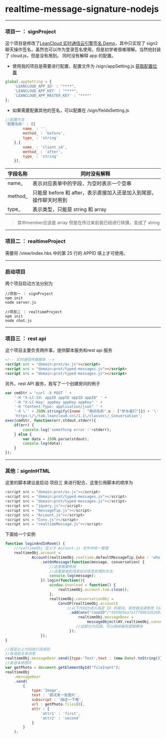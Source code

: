 # realtime-message-signature-nodejs
-----
### 项目一 ： signProject
这个项目是修改了[LeanCloud 实时通信云引擎签名 Demo](https://github.com/leancloud/realtime-messaging-signature-cloudcode)，其中只实现了 sign2 聊天操作签名，虽然也可以作为登录签名使用，但是初学者很难理解。当然他封装了 cloud.js，但是没有用到。
同时没有解释 app 的配置。

-  使用我的项目是需要进行配置，配置文件为 /sign/appSetting.js
 [获取配置位置](https://tab.leancloud.cn/app.html?appid=#/key)
```javascript
global.appSetting = {
    'LEANCLOUD_APP_ID' : "****",
    'LEANCLOUD_APP_KEY' : "****",
    'LEANCLOUD_APP_MASTER_KEY' : "****"
};
```
- 如果需要配置其他的签名，可以配置在 /sign/fieldsSetting.js
```javascript
//配置方法
'配置名称' : [{
        name_ : '',
        method_ : 'before',
        type_ : 'string'
    },{
        name_ : 'client_id',
        method_ : 'after',
        type_ : 'string'
    }],
```
字段名称|同时没有解释
--|--
name_|表示对应表单中的字段，为空时表示一个空串
method_|只能是 before 和 after，表示直接加入还是加入到尾部，操作聊天时用到
type_|表示类型，只能是 string 和 array
> 其中member应该是 array 但是在传过来前我已经进行转换，变成了 string

----
### 项目二 ： realtimeProject

需要将 /view/index.hbs 中的第 25 行的 APPID 填上才可使用。

----
### 启动项目
两个项目启动方法分别为
```nodejs
//项目一 ： signProject
npm init
node server.js
```
```nodejs
//项目二 ： realtimeProject
npm init
node chat.js
```

----
### 项目三 ： rest api
这个项目主要负责两件事，提供脚本服务和rest api 服务
```html
<!-- 实时通信所需脚本 -->
<script src = "domain:prot/av.js"></script>
<script src = "domain:prot/typed-messages.js"></script>
<script src = "domain:prot/typed-messages.js"></script>
```

另外，rest API 服务，我写了一个创建房间的例子
```javascript
var cmdStr = 'curl -X POST ' +
    '-H "X-LC-Id: appID appID appID appID" ' +
    '-H "X-LC-Key: appKey appKey appKey" ' +
    '-H "Content-Type: application/json" ' +
    '-d \'' + JSON.stringify({name : "房间名称",m : ["参与者们"]}) + '\' ' +
    'https:\/\/tab.leancloud.cn\/1.1\/classes\/_Conversation';
exec(cmdStr, function(err,stdout,stderr){
    if(err) {
        console.log('something error :'+stderr);
    } else {
        var data = JSON.parse(stdout);
        console.log(data);
    }
});
```

----
### 其他：signInHTML
这里的脚本建议是启动 项目三 来进行配合，这里引用脚本的顺序为
```javascript
<script src = "domain:prot/av.js"></script>
<script src = "domain:prot/typed-messages.js"></script>
<script src = "domain:prot/typed-messages.js"></script>
<script src = "jquery.js"></script>
<script src = "messageTip.js"></script>
<script src = "Account.js"></script>
<script src = "Conv.js"></script>
<script src = "realtimeMessage.js"></script>
```

下面给一个实例
```javascript
function loginAndInRoom() {
	//realtimeObj 定义于 Account.js 文件中统一管理
	realtimeObj.account =
            Account(realtimeObj.realtime,defaultMessageTip,{who : 'who' + parseInt(Math.random() * 1000)})
                .setOnMessage(function(message, conversation) {
                    //这里需要修改
					//这里是收到信息后对信息处理的方法
                    console.log(message);
                }).login(function(){
                    window.onunload = function() {
                        realtimeObj.account.tom.close();
                    };
                    realtimeObj.conversationObj =
                        ConvOP(realtimeObj.account)
							//以下代码为进入指定 ID 的房间，其他做法请修改 Conv.js 文件进行扩展
                             .addConv("roomID"/*5958b5ea7a1ff9003262097f*/,function () {
                                 realtimeObj.messageDear =
                                     messageObject(AV,realtimeObj.conversationObj);
                                //这部分为回调，可以继续编写逻辑模块
                             });
                });
}

//假定以上代码执行完成后
//发送给文本消息
realtimeObj.messageDear.send({type:'Text',text : (new Date).toString()});
//发送本地图片
var getPhoto = document.getElementById("fileInpnt");
realtimeObj
    .messageDear
    .send(
        {
            type:'Image',
            text : '尝试发一张图片',
            subscript : '描述一下咯',
            url : getPhoto.files[0],
            attr : {
                'attr1' : 'first',
                'attr2' : 'second'
            }
        }
    );
```